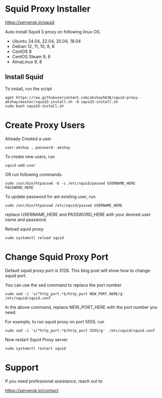 # Squid Proxy Installer

https://serverok.in/squid

Auto install Squid 3 proxy on following linux OS.

* Ubuntu 24.04, 22.04, 20.04, 18.04 
* Debian 12, 11, 10, 9, 8
* CentOS 8
* CentOS Steam 9, 8
* AlmaLinux 9, 8


## Install Squid

To install, run the script

```
wget https://raw.githubusercontent.com/akshayh636/squid-proxy-akshay/master/squid3-install.sh -O squid3-install.sh
sudo bash squid3-install.sh
```
# Create Proxy Users
Already Created a user 
```
user-akshay , password- akshay
```

To create new users, run

```
squid-add-user
```

OR run following commands

```
sudo /usr/bin/htpasswd -b -c /etc/squid/passwd USERNAME_HERE PASSWORD_HERE
```

To update password for am existing user, run

```
sudo /usr/bin/htpasswd /etc/squid/passwd USERNAME_HERE
```

replace USERNAME_HERE and PASSWORD_HERE with your desired user name and password.

Reload squid proxy

```
sudo systemctl reload squid
```
# Change Squid Proxy Port

Default squid proxy port is 3128. This blog post will show how to change squid port.

You can use the sed command to replace the port number
```
sudo sed -i 's/^http_port.*$/http_port NEW_PORT_HERE/g'  /etc/squid/squid.conf
```

In the above command, replace NEW_PORT_HERE with the port number you need.

For example, to run squid proxy on port 5555, run
```
sudo sed -i 's/^http_port.*$/http_port 5555/g'  /etc/squid/squid.conf
```

Now restart Squid Proxy server
```
sudo systemctl restart squid
```

# Support

If you need professional assistance, reach out to

https://serverok.in/contact
